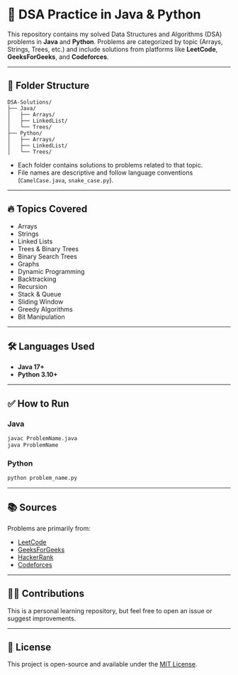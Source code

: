 # 🧠 DSA Practice in Java & Python

This repository contains my solved Data Structures and Algorithms (DSA) problems in **Java** and **Python**. Problems are categorized by topic (Arrays, Strings, Trees, etc.) and include solutions from platforms like **LeetCode**, **GeeksForGeeks**, and **Codeforces**.

---

## 📁 Folder Structure

```
DSA-Solutions/
├── Java/
│   ├── Arrays/
│   ├── LinkedList/
│   └── Trees/
├── Python/
│   ├── Arrays/
│   ├── LinkedList/
│   └── Trees/
```

- Each folder contains solutions to problems related to that topic.
- File names are descriptive and follow language conventions (`CamelCase.java`, `snake_case.py`).

---

## 🔥 Topics Covered

- Arrays  
- Strings  
- Linked Lists  
- Trees & Binary Trees  
- Binary Search Trees  
- Graphs  
- Dynamic Programming  
- Backtracking  
- Recursion  
- Stack & Queue  
- Sliding Window  
- Greedy Algorithms  
- Bit Manipulation  

---

## 🛠 Languages Used

- **Java 17+**
- **Python 3.10+**

---

## ✅ How to Run

### Java
```bash
javac ProblemName.java
java ProblemName
```

### Python
```bash
python problem_name.py
```

---

## 📚 Sources

Problems are primarily from:

- [LeetCode](https://leetcode.com/)
- [GeeksForGeeks](https://www.geeksforgeeks.org/)
- [HackerRank](https://www.hackerrank.com/)
- [Codeforces](https://codeforces.com/)

---

## 🙋‍♂️ Contributions

This is a personal learning repository, but feel free to open an issue or suggest improvements.

---

## 📌 License

This project is open-source and available under the [MIT License](LICENSE).
